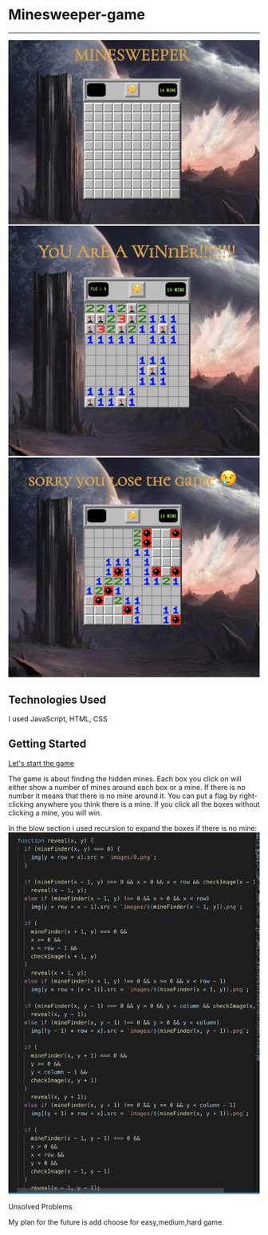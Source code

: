 # Minesweeper-game
______________
![Game-start](images/no1.png)
![Game-win](images/no3.png)
![Game-lose](images/no2.png)
## Technologies Used

I used JavaScript, HTML, CSS

## Getting Started

[Let's start the game](https://payam12444.github.io/Minesweeper-game/)

The game is about finding the hidden mines. Each box you click on will either show a number of mines around each box or a mine. If there is no number it means that there is no mine around it. You can put a flag by right-clicking anywhere you think there is a mine. If you click all the boxes without clicking a mine, you will win.

In the blow section i used recursion to expand the boxes if there is no mine:
![recursion](images/recursion.png)

Unsolved Problems

My plan for the future is add choose for easy,medium,hard game.